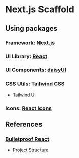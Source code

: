 # Next.js Scaffold

## Using packages

### Framework: [Next.js](https://nextjs.org)

### UI Library: [React](https://ja.reactjs.org)

### UI Components: [daisyUI](https://daisyui.com)

### CSS Utils: [Tailwind CSS](https://tailwindcss.com)

- [Tailwind UI](https://tailwindui.com/)

### Icons: [React Icons](https://react-icons.github.io/react-icons/)

## References

### [Bulletproof React](https://github.com/alan2207/bulletproof-react)

- [Project Structure](https://github.com/alan2207/bulletproof-react/blob/master/docs/project-structure.md)
